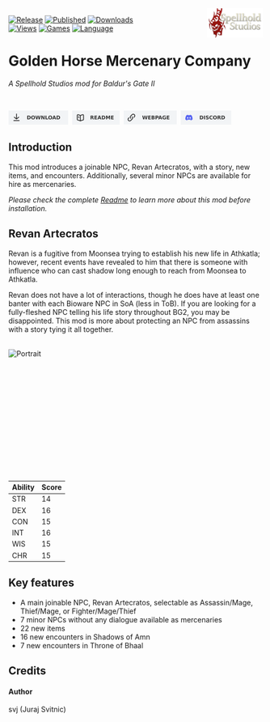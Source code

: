 <picture>
  <source media="(prefers-color-scheme: dark)" srcset="https://raw.githubusercontent.com/Spellhold-Studios/Spellhold-Studios.github.io/main/assets/images/shs-corner-logo.png" />
  <source media="(prefers-color-scheme: light)" srcset="https://raw.githubusercontent.com/Spellhold-Studios/Spellhold-Studios.github.io/main/assets/images/shs-corner-logo.png" />
  <img align="right" alt="SHS logo" src="https://raw.githubusercontent.com/Spellhold-Studios/Spellhold-Studios.github.io/main/assets/images/shs-corner-logo.png" width="22%">
</picture>

[![Release](https://img.shields.io/github/v/release/Spellhold-Studios/Golden-Horse?include_prereleases&color=%2392403a)](https://github.com/Spellhold-Studios/Golden-Horse/releases/latest)
[![Published](https://img.shields.io/github/release-date/Spellhold-Studios/Golden-Horse?display_date=published_at&label=published&color=%2392403a)](https://github.com/Spellhold-Studios/Golden-Horse/releases/latest)
[![Downloads](https://img.shields.io/github/downloads/Spellhold-Studios/Golden-Horse/total?color=%2392403a)](https://github.com/Spellhold-Studios/Golden-Horse/releases)
<br>
[![Views](https://badges.pufler.dev/visits/Spellhold-Studios/Golden-Horse?label=views&color=%2392403a)](https://github.com/Spellhold-Studios/Golden-Horse/releases)
[![Games](https://img.shields.io/badge/games-BG2%20%a0%20BGT-%2392403a)](https://github.com/Spellhold-Studios/Golden-Horse/releases)
[![Language](https://img.shields.io/badge/language-en-%2392403a)](https://github.com/Spellhold-Studios/Golden-Horse/releases)

# Golden Horse Mercenary Company

*A Spellhold Studios mod for Baldur's Gate II*

<br>

[<img alt="Download" src="https://raw.githubusercontent.com/Spellhold-Studios/Spellhold-Studios.github.io/main/assets/buttons/download.svg" height="28">](https://github.com/Spellhold-Studios/Golden-Horse/releases/latest)&nbsp;
[<img alt="Readme" src="https://raw.githubusercontent.com/Spellhold-Studios/Spellhold-Studios.github.io/main/assets/buttons/readme.svg" height="28">](https://spellhold-studios.github.io/readmes/golden-horse/golden_horse_readme.txt)&nbsp;
[<img alt="Webpage" src="https://raw.githubusercontent.com/Spellhold-Studios/Spellhold-Studios.github.io/main/assets/buttons/webpage.svg" height="28">](https://spellhold-studios.github.io/)&nbsp;
[<img alt="Discord" src="https://raw.githubusercontent.com/Spellhold-Studios/Spellhold-Studios.github.io/main/assets/buttons/discord-blue.svg" height="28">](https://discord.gg/pE2Njbdb2a)

## Introduction

This mod introduces a joinable NPC, Revan Artecratos, with a story, new items, and encounters. Additionally, several minor NPCs are available for hire as mercenaries.

*Please check the complete [Readme](https://spellhold-studios.github.io/readmes/golden-horse/golden_horse_readme.txt) to learn more about this mod before installation.*

## Revan Artecratos

Revan is a fugitive from Moonsea trying to establish his new life in Athkatla; however, recent events have revealed to him that there is someone with influence who can cast shadow long enough to reach from Moonsea to Athkatla.

Revan does not have a lot of interactions, though he does have at least one banter with each Bioware NPC in SoA (less in ToB). If you are looking for a fully-fleshed NPC telling his life story throughout BG2, you may be disappointed. This mod is more about protecting an NPC from assassins with a story tying it all together.

<br>

<picture>
  <source media="(prefers-color-scheme: dark)" srcset="https://spellhold-studios.github.io/readmes/golden-horse/revan.jpg" />
  <source media="(prefers-color-scheme: light)" srcset="https://spellhold-studios.github.io/readmes/golden-horse/revan.jpg" />
  <img align="left" alt="Portrait" src="https://spellhold-studios.github.io/readmes/golden-horse/revan.jpg" height="260">
</picture>

|  Ability  | Score |
| :-------- | :---- |
| STR       | 14    |
| DEX       | 16    |
| CON       | 15    |
| INT       | 16    |
| WIS       | 15    |
| CHR       | 15    |

## Key features

- A main joinable NPC, Revan Artecratos, selectable as Assassin/Mage, Thief/Mage, or Fighter/Mage/Thief
- 7 minor NPCs without any dialogue available as mercenaries
- 22 new items
- 16 new encounters in Shadows of Amn
- 7 new encounters in Throne of Bhaal

## Credits

#### Author

svj (Juraj Svitnic)
